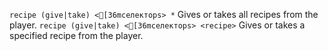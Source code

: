 `recipe (give|take) <[36mселекторs> *`
    Gives or takes all recipes from the player.
`recipe (give|take) <[36mселекторs> <recipe>`
    Gives or takes a specified recipe from the player.